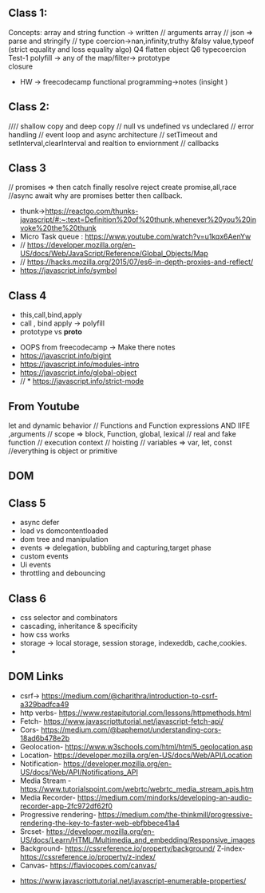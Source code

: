 ## Class 1: 
Concepts: 
array and string function -> written
// arguments array
// json => parse and stringify 
// type coercion->nan,infinity,truthy &falsy value,typeof (strict equality and loss equality algo)
Q4 flatten object 
Q6 typecoercion
Test-1
 polyfill -> any of the map/filter-> prototype  
 closure 
* HW -> freecodecamp functional programming->notes (insight )   
## Class 2:  
<!-- test-3 Q5-->
//// shallow copy and deep copy 
// null vs undefined vs undeclared
// error handling
// event loop and async architecture
// setTimeout and setInterval,clearInterval and realtion to enviornment 
// callbacks
<!-- Q6-->
## Class 3 
<!--Test -2 Q10 -->
<!-- test-2 Q7 -->
// promises => then catch finally resolve reject create promise,all,race
//async await 
why are promises better then callback.
  <!-- HW  -->
* thunk->https://reactgo.com/thunks-javascript/#:~:text=Definition%20of%20thunk,whenever%20you%20invoke%20the%20thunk
* Micro Task queue : https://www.youtube.com/watch?v=u1kqx6AenYw 
* // https://developer.mozilla.org/en-US/docs/Web/JavaScript/Reference/Global_Objects/Map
* // https://hacks.mozilla.org/2015/07/es6-in-depth-proxies-and-reflect/
* https://javascript.info/symbol
## Class 4 
<!-- test 3 Q3-->
<!-- test 4 Q4-->
* this,call,bind,apply 
* call , bind apply -> polyfill
* prototype vs __proto__
 <!-- HW -->
* OOPS from freecodecamp  -> Make there notes 
* https://javascript.info/bigint
* https://javascript.info/modules-intro
* https://javascript.info/global-object
* // * https://javascript.info/strict-mode 
<!-- DOM -> webscraping selectors -> zip , dom -> zip -->
## From Youtube
let and dynamic behavior
// Functions and Function expressions AND IIFE ,arguments 
// scope => block, Function, global, lexical
// real and fake function
// execution context
// hoisting
// variables => var, let, const
//everything is object or primitive
## DOM 
## Class 5 
* async defer
* load vs domcontentloaded 
* dom tree and manipulation
* events => delegation, bubbling and capturing,target phase
* custom events
* Ui events 
* throttling and debouncing 
<!-- Q7 test-1 -->
<!-- Q1 test-2 -->
<!-- Q6 test-2  -->
## Class 6 
<!-- Q3 -> test -1 -->
<!-- test-3 Q3.1, 3.2 -->
* css selector and combinators
* cascading, inheritance & specificity 
* how css works
* storage -> local storage,  session storage, indexeddb, cache,cookies.
* 
## DOM Links 
* csrf-> https://medium.com/@charithra/introduction-to-csrf-a329badfca49
* http verbs- https://www.restapitutorial.com/lessons/httpmethods.html
* Fetch- https://www.javascripttutorial.net/javascript-fetch-api/
* Cors- https://medium.com/@baphemot/understanding-cors-18ad6b478e2b
* Geolocation- https://www.w3schools.com/html/html5_geolocation.asp
* Location- https://developer.mozilla.org/en-US/docs/Web/API/Location
* Notification- https://developer.mozilla.org/en-US/docs/Web/API/Notifications_API
* Media Stream - https://www.tutorialspoint.com/webrtc/webrtc_media_stream_apis.htm
* Media Recorder- https://medium.com/mindorks/developing-an-audio-recorder-app-2fc972df62f0
* Progressive rendering- https://medium.com/the-thinkmill/progressive-rendering-the-key-to-faster-web-ebfbbece41a4
* Srcset- https://developer.mozilla.org/en-US/docs/Learn/HTML/Multimedia_and_embedding/Responsive_images
* Background- https://cssreference.io/property/background/
Z-index- https://cssreference.io/property/z-index/
* Canvas- https://flaviocopes.com/canvas/

<!--100 questions-->
<!-- git in-depth videos  -->
* https://www.javascripttutorial.net/javascript-enumerable-properties/